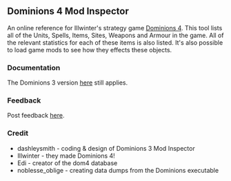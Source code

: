 ## Dominions 4 Mod Inspector

An online reference for Illwinter's strategy game [Dominions 4](http://www.illwinter.com/dom4). This tool lists all of the Units, Spells, Items, Sites, Weapons and Armour in the game. All of the relevant statistics for each of these items is also listed. It's also possible to load game mods to see how they effects these objects.

### Documentation

The Dominions 3 version [here](https://code.google.com/p/dom3-mod-inspector/wiki/FAQ) still applies.

### Feedback

Post feedback [here](http://www.desura.com/games/dominions-4-thrones-of-ascensions/forum/thread/dom-4-data-inspector).

### Credit

* dashleysmith - coding & design of Dominions 3 Mod Inspector
* Illwinter - they made Dominions 4!
* Edi - creator of the dom4 database
* noblesse_oblige - creating data dumps from the Dominions executable
